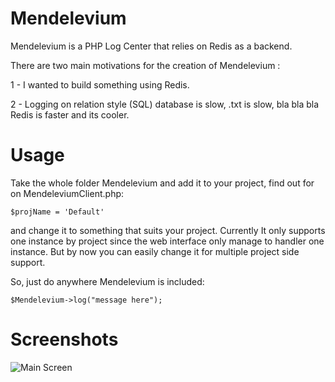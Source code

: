 Mendelevium
===========

Mendelevium is a PHP Log Center that relies on Redis as a backend.

There are two main motivations for the creation of Mendelevium :

1 - I wanted to build something using Redis.

2 - Logging on relation style (SQL) database is slow, .txt is slow, bla bla bla Redis is faster and its cooler.

Usage
=====

Take the whole folder Mendelevium and add it to your project, find out for on MendeleviumClient.php: 

    $projName = 'Default'

and change it to something that suits your project. Currently It only supports one instance by project since the web interface
only manage to handler one instance. But by now you can easily change it for multiple project side support.

So, just do anywhere Mendelevium is included: 

    $Mendelevium->log("message here");

Screenshots
===========

![Main Screen](http://i.imgur.com/Ng5AB.png)